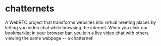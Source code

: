 chatternets
===========

A WebRTC project that transforms websites into virtual meeting places by letting you video chat while browsing the internet. When you click our bookmarklet in your browser bar, you join a live video chat with others viewing the same webpage -- a chatternet!
